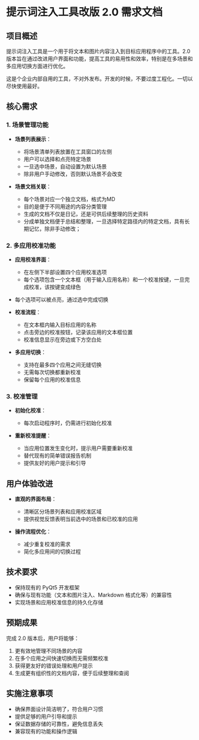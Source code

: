 # 提示词注入工具改版 2.0 需求文档


## 项目概述

提示词注入工具是一个用于将文本和图片内容注入到目标应用程序中的工具。2.0 版本旨在通过改进用户界面和功能，提高工具的易用性和效率，特别是在多场景和多应用切换方面进行优化。

这是个企业内部自用的工具，不对外发布。开发的时候，不要过度工程化。一切以尽快使用最好。


## 核心需求


### 1. 场景管理功能


- **场景列表展示**：
    - 将场景清单列表放置在工具窗口的左侧
    - 用户可以选择和点亮特定场景
    - 一旦选中场景，自动设置为默认场景
    - 除非用户手动修改，否则默认场景不会改变


- **场景文档关联**：
    - 每个场景对应一个独立文档，格式为MD
    - 目的是便于不同用途的内容分类管理
    - 生成的文档不仅是日记，还是可供后续整理的历史资料
    - 分成单独文档便于总结和整理，一旦选择特定路径内的特定文档，具有长期记忆，除非手动修改；


### 2. 多应用校准功能


- **应用校准界面**：
    - 在左侧下半部设置四个应用校准选项
    - 每个选项包含一个文本框（用于输入应用名称）和一个校准按键，一旦完成校准，该按键变成绿色
- 每个选项可以被点亮，通过选中完成切换

- **校准流程**：
    - 在文本框内输入目标应用的名称
    - 点击旁边的校准按钮，记录该应用的文本框位置
    - 校准信息显示在旁边或下方空白处


- **多应用切换**：
    - 支持在最多四个应用之间无缝切换
    - 无需每次切换都重新校准
    - 保留每个应用的校准信息


### 3. 校准管理


- **初始化校准**：
    - 每次启动程序时，仍需进行初始化校准


- **重新校准提醒**：
    - 当应用位置发生变化时，提示用户需要重新校准
    - 替代现有的简单错误报告机制
    - 提供友好的用户提示和引导


## 用户体验改进


- **直观的界面布局**：
    - 清晰区分场景列表和应用校准区域
    - 提供视觉反馈表明当前选中的场景和已校准的应用


- **操作流程优化**：
    - 减少重复校准的需求
    - 简化多应用间的切换过程


## 技术要求


- 保持现有的 PyQt5 开发框架
- 确保与现有功能（文本和图片注入、Markdown 格式化等）的兼容性
- 实现场景和应用校准信息的持久化存储


## 预期成果


完成 2.0 版本后，用户将能够：

1. 更有效地管理不同场景的内容
2. 在多个应用之间快速切换而无需频繁校准
3. 获得更友好的错误处理和用户提示
4. 生成更有组织性的文档内容，便于后续整理和查阅


## 实施注意事项


- 确保界面设计简洁明了，符合用户习惯
- 提供足够的用户引导和提示
- 保证数据存储的可靠性，避免信息丢失
- 兼容现有的功能和操作逻辑


